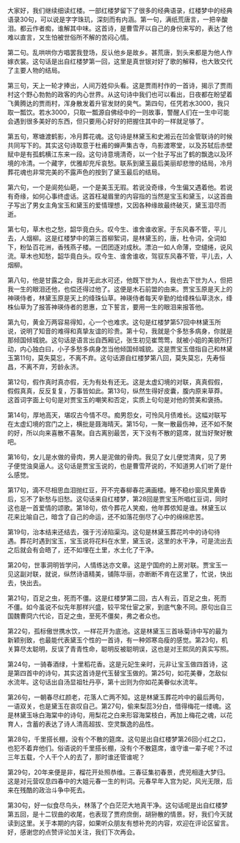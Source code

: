 
大家好，我们继续细读红楼。一部红楼梦留下了很多的经典语录，红楼梦中的经典语录30句，可以说是字字珠玑，深刻而有内涵。第一句，满纸荒唐言，一把辛酸泪。都云作者痴，谁解其中味。这首诗，是曹雪芹以自己的身份来写的，表达了他难以直言，又生怕被世俗所不解的苦闷心情。

第二句。乱哄哄你方唱罢我登场，反认他乡是故乡。甚荒唐，到头来都是为他人作嫁衣裳。这句话是出自红楼梦第一回，这里是真世银对好了歌的解释，也大致交代了主要人物的结局。

第三句，天上一轮才捧出，人间万姓仰头看。这是贾雨村作的一首诗，揭示了贾雨村这个野心勃勃的政客的内心世界。从这句诗中我们也可以看出，日夜都在盼望着飞黄腾达的贾雨村，浑身散发着升官发财的臭气。第四句，任凭若水3000，我只取一瓢饮。若水3000，只取一瓢源自佛经中的一则故事，警醒人们在一生中可能会遇到很多美好的东西，但只要用心好好的把握住其中的一样就足够了。

第五句，寒塘渡鹤影，冷月葬花魂。这句诗是林黛玉和史湘云在凹金管联诗的时候共同写下的。其实这句诗取意于杜甫的蝉声集古寺，鸟影渡寒堂，以及苏轼后赤壁赋中是有孤鹤横江东来一段。这句诗意境清奇，以一个肚子写出了鹤的飘逸以及环境的冷清。一个藏字，优雅却充斥哀愁。联系到黛玉最后美丽却悲惨的结局，冷月葬花魂也非常完美的不露声色的按到了黛玉最后的结局。

第六句，一个是阆苑仙葩，一个是美玉无瑕。若说没奇缘，今生偏又遇着他。若说有奇缘，如何心事终虚话。这首枉凝眉里的内容指的当然是宝玉和黛玉，以这首曲子写出了男女主角宝玉和黛玉的爱情理想，又因各种缘故最终破灭，黛玉泪尽而逝。

第七句，草木也之愁，韶华竟白头。叹今生、谁舍谁收家。于东风春不管，平儿去，人烟柳。这是红楼梦中的第三首柳絮词，是林黛玉的，唐，杜令词，全词如下，粉坠百花洲，香残燕子楼。一团团逐对成秋。漂泊一如人命薄，空缱绻，说风流。草木也知愁，韶华竟白头。叹今生、谁舍谁收，驾驭东风春不管，平儿去，人烟柳。

第八句，他是甘露之会，我并无此水可还，他既下世为人，我也去下世为人，但把我一生的眼泪还他，也偿还得过他了。这便是木石前盟的由来。贾宝玉原是天上的神瑛侍者，林黛玉原是天上的绛珠仙草。神瑛侍者每天辛勤的给绛株仙草浇水，绛株仙草为了报答神瑛侍者的恩惠，立下誓言，要用一生的眼泪来报答他。

第九句，黄金万两容易得知，心一个也难求。这句是红楼梦第57回中林黛玉所说，说明了知音的难得和真挚友谊的珍贵。第十句，我就是个多愁多病身，你就是那倾国倾城貌。这句话是语言出自西厢记，张生初见崔莺莺，就被小姐的美貌所打动，内心独白曰，小子多愁多病身怎当他倾国倾城貌。这是贾宝玉借指自己和林黛玉第11句，莫失莫忘，不离不弃。这句话源自红楼梦第八回，莫失莫忘，先寿恒昌，不离不弃，芳龄永济。

第12句，假作真时真亦假，无为有处有还无。这是太虚幻境的对联，真真假假，假假真真，反反复复，万事皆如此。第13句，纵然生得好皮囊，腹内原来草莽。这首词字面上句句是对贾宝玉的嘲笑和否定，实质上句句是对他的赞美和褒扬。

第14句，厚地高天，堪叹古今情不尽。痴男怨女，可怜风月债难长。这幅对联写在太虚幻境的宫门之上，横批是聂海晴天。第15句，一聚一散最伤神，还不如不聚的好，所以向来喜散不喜聚。自古离别最苦，天下没有不散的筵席，就当好聚好散吧。

第16句，女儿是水做的骨肉，男人是泥做的骨肉。我见了女儿便觉清爽，见了男子便觉浊臭逼人。这句话是贾宝玉说的，也是曹雪芹说的，不知道男人们听了是什么感觉。

第17句，滴不尽相思血泪抛红豆，开不完春柳春花满画楼。睡不稳纱窗风里黄昏后，忘不了新愁与旧愁。这句话来自红楼梦，第28回是贾宝玉所唱红豆词，同时这也是一首爱情的颂歌。第18句，侬今葬花人笑痴，他年葬侬知是谁。林黛玉以花来比喻自己，暗含了自己的命运，还不如落花倒尽了心中的绵绵悲苦。

第19句，治本结来还结去，强于污淖陷渠沟。这句是林黛玉葬花吟中的诗句待遇。葬花时遇到宝玉，宝玉说将花料在水里，黛玉说，这里的水干净，可是流出去之后就会有会晤了，还不如埋在土里，水土化了干净。

第20句，世事洞明皆学问，人情练达亦文章。这是宁国府的上房对联。贾宝玉一见这副对联，就说，纵然诗语精美，铺陈华丽，亦断断不肯在这里了，忙说，快出去，快出去。

第21句，百足之虫，死而不僵。这是红楼梦第二回，古人有云，百足之虫，死而不僵。如今虽说不似先年那样兴盛，较平常仕宦之家，到底气象不同。原句出自三国魏曹冏六代论，百足之虫，至死不僵矣，弗之者众也。

第22句，孤标傲世携水饮，一样花开为底池。这是林黛玉三首咏菊诗中写的最为新颖别致，也最能代表黛玉个性的一首诗，有一种郊寒岛瘦的感觉。第23句，机关算尽太聪明，反误了青青性命，聪明反被聪明误，这也是对王熙凤的真实写照。

第24句，一骑春酒绿，十里稻花香。这是元妃生亲时，元非让宝玉做四首诗，这是第四首中的诗句，其实这首诗是代玉替宝玉做的。第25句，如花美眷，怎敌似水流年。这句话出自汤显祖牡丹亭，第十出则为你如花美眷似水流年。

第26句，一朝春尽红颜老，花落人亡两不知。这是林黛玉葬花吟中的最后两句，一语双关，也是黛玉在哀叹自己。第27句，偷来梨蕊3分白，借得梅花一缕魂。这是林黛玉咏白海棠中的诗句，用梨花之白来形容海棠枝白，再加上梅花之魂，以花育人，含蓄的表达了诗人清高超拔、空灵飘逸的品性。

第28句，千里搭长棚，没有个不散的筵席。这句是出自红楼梦第26回小红之口，也犯不着弃他们。俗语说的千里搭长棚，没有个不散筵席，谁守谁一辈子呢？不过三年五载，个人干个人的去了，那时谁还管谁呢？

第29句，20年来便是非，榴花开处照恭维。三春征集初春景，虎兕相逢大梦归。这是对元营叹息四春中的大姐元春一生的判词。元春早年入宫为妃，风光无限，后来在残酷的政治斗争中死去。

第30句，好一似食尽鸟头，林落了个白茫茫大地真干净。这句话呢是出自红楼梦第五回，是十二钗曲的收尾，也表现了贾府庶倒，胡狲散的情景。好，我们今天就读到这里。关于本期的内容，如果听众朋友有想补充的内容，欢迎在评论区留言。好，感谢您的点赞评论加关注，我们下次再会。


